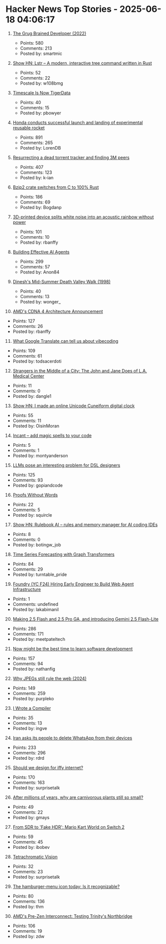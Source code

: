 # Hacker News Top Stories - 2025-06-18 04:06:17

1. [The Grug Brained Developer (2022)](https://grugbrain.dev/)
   - Points: 580
   - Comments: 213
   - Posted by: smartmic

2. [Show HN: Lstr – A modern, interactive tree command written in Rust](https://github.com/bgreenwell/lstr)
   - Points: 52
   - Comments: 22
   - Posted by: w108bmg

3. [Timescale Is Now TigerData](https://www.tigerdata.com/blog/timescale-becomes-tigerdata)
   - Points: 40
   - Comments: 15
   - Posted by: pbowyer

4. [Honda conducts successful launch and landing of experimental reusable rocket](https://global.honda/en/topics/2025/c_2025-06-17ceng.html)
   - Points: 891
   - Comments: 265
   - Posted by: LorenDB

5. [Resurrecting a dead torrent tracker and finding 3M peers](https://kianbradley.com/2025/06/15/resurrecting-a-dead-tracker.html)
   - Points: 407
   - Comments: 123
   - Posted by: k-ian

6. [Bzip2 crate switches from C to 100% Rust](https://trifectatech.org/blog/bzip2-crate-switches-from-c-to-rust/)
   - Points: 186
   - Comments: 69
   - Posted by: Bogdanp

7. [3D-printed device splits white noise into an acoustic rainbow without power](https://phys.org/news/2025-06-3d-device-white-noise-acoustic.html)
   - Points: 101
   - Comments: 10
   - Posted by: rbanffy

8. [Building Effective AI Agents](https://www.anthropic.com/engineering/building-effective-agents)
   - Points: 299
   - Comments: 57
   - Posted by: Anon84

9. [Dinesh's Mid-Summer Death Valley Walk (1998)](https://dineshdesai.info/dv/photos.html)
   - Points: 40
   - Comments: 13
   - Posted by: wonger_

10. [AMD's CDNA 4 Architecture Announcement](https://chipsandcheese.com/p/amds-cdna-4-architecture-announcement)
   - Points: 127
   - Comments: 26
   - Posted by: rbanffy

11. [What Google Translate can tell us about vibecoding](https://ingrids.space/posts/what-google-translate-can-tell-us-about-vibecoding/)
   - Points: 109
   - Comments: 61
   - Posted by: todsacerdoti

12. [Strangers in the Middle of a City: The John and Jane Does of L.A. Medical Center](https://www.latimes.com/science/story/2025-06-15/l-a-seeks-help-for-a-patient-with-no-name)
   - Points: 11
   - Comments: 0
   - Posted by: dangle1

13. [Show HN: I made an online Unicode Cuneiform digital clock](https://oisinmoran.com/sumertime)
   - Points: 55
   - Comments: 11
   - Posted by: OisinMoran

14. [Incant – add magic spells to your code](https://github.com/montyanderson/incant)
   - Points: 5
   - Comments: 1
   - Posted by: montyanderson

15. [LLMs pose an interesting problem for DSL designers](https://kirancodes.me/posts/log-lang-design-llms.html)
   - Points: 125
   - Comments: 93
   - Posted by: gopiandcode

16. [Proofs Without Words](https://artofproblemsolving.com/wiki/index.php/Proofs_without_words)
   - Points: 22
   - Comments: 5
   - Posted by: squircle

17. [Show HN: Rulebook AI – rules and memory manager for AI coding IDEs](https://github.com/botingw/rulebook-ai)
   - Points: 8
   - Comments: 0
   - Posted by: botingw_job

18. [Time Series Forecasting with Graph Transformers](https://kumo.ai/research/time-series-forecasting/)
   - Points: 84
   - Comments: 29
   - Posted by: turntable_pride

19. [Foundry (YC F24) Hiring Early Engineer to Build Web Agent Infrastructure](https://www.ycombinator.com/companies/foundry/jobs/azAgJbN-foundry-software-engineer-new-grad-to-mid-level)
   - Points: 1
   - Comments: undefined
   - Posted by: lakabimanil

20. [Making 2.5 Flash and 2.5 Pro GA, and introducing Gemini 2.5 Flash-Lite](https://blog.google/products/gemini/gemini-2-5-model-family-expands/)
   - Points: 286
   - Comments: 171
   - Posted by: meetpateltech

21. [Now might be the best time to learn software development](https://substack.com/home/post/p-165655726)
   - Points: 157
   - Comments: 94
   - Posted by: nathanfig

22. [Why JPEGs still rule the web (2024)](https://spectrum.ieee.org/jpeg-image-format-history)
   - Points: 149
   - Comments: 259
   - Posted by: purpleko

23. [I Wrote a Compiler](https://blog.singleton.io/posts/2021-01-31-i-wrote-a-compiler/)
   - Points: 35
   - Comments: 13
   - Posted by: ingve

24. [Iran asks its people to delete WhatsApp from their devices](https://apnews.com/article/iran-whatsapp-meta-israel-d9e6fe43280123c9963802e6f10ac8d1)
   - Points: 233
   - Comments: 296
   - Posted by: rdrd

25. [Should we design for iffy internet?](https://bytes.zone/posts/should-we-design-for-iffy-internet/)
   - Points: 170
   - Comments: 163
   - Posted by: surprisetalk

26. [After millions of years, why are carnivorous plants still so small?](https://www.smithsonianmag.com/articles/carnivorous-plants-have-been-trapping-animals-for-millions-of-years-so-why-have-they-never-grown-larger-180986708/)
   - Points: 49
   - Comments: 22
   - Posted by: gmays

27. [From SDR to 'Fake HDR': Mario Kart World on Switch 2](https://www.alexandermejia.com/from-sdr-to-fake-hdr-mario-kart-world-on-switch-2-undermines-modern-display-potential/)
   - Points: 59
   - Comments: 45
   - Posted by: ibobev

28. [Tetrachromatic Vision](https://www.bookofjoe.com/2025/05/my-entry-32.html)
   - Points: 32
   - Comments: 23
   - Posted by: surprisetalk

29. [The hamburger-menu icon today: Is it recognizable?](https://www.nngroup.com/articles/hamburger-menu-icon-recognizability/)
   - Points: 80
   - Comments: 136
   - Posted by: thm

30. [AMD's Pre-Zen Interconnect: Testing Trinity's Northbridge](https://chipsandcheese.com/p/amds-pre-zen-interconnect-testing)
   - Points: 106
   - Comments: 19
   - Posted by: zdw

